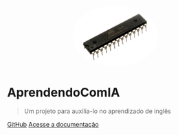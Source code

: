 
<p align="center">
  <img src="./assets/logo.jpg" alt="logo" width="200" style="border-radius: 50%;" />
</p>


# AprendendoComIA

> Um projeto para auxilia-lo no aprendizado de inglês

[GitHub](https://github.com/UnBArqDsw2025-2-Turma02/2025.2_T02_G3_AprendendoComIA_Entrega_01)
[Acesse a documentação](https://unbarqdsw2025-2-turma02.github.io/2025.2_T02_G3_AprendendoComIA_Entrega_01/#/?id=aprendendocomia)